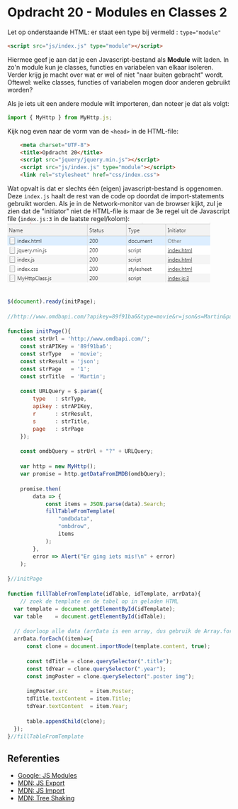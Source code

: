 # Opdracht 20 - Modules en Classes 2

Let op onderstaande HTML: er staat een type bij vermeld : `type="module"` 
```html
<script src="js/index.js" type="module"></script>
```

Hiermee geef je aan dat je een Javascript-bestand als **Module** wilt laden. In zo'n module kun je classes, functies en variabelen
van elkaar isoleren. Verder krijg je macht over wat er wel of niet "naar buiten gebracht" wordt. Oftewel: welke classes,
functies of variabelen mogen door anderen gebruikt worden?

Als je iets uit een andere module wilt importeren, dan noteer je dat als volgt:

```javascript
import { MyHttp } from MyHttp.js;
```
Kijk nog even naar de vorm van de `<head>` in de HTML-file:
```html
    <meta charset="UTF-8">
    <title>Opdracht 20</title>
    <script src="jquery/jquery.min.js"></script>
    <script src="js/index.js" type="module"></script>
    <link rel="stylesheet" href="css/index.css">
```

Wat opvalt is dat er slechts één (eigen) javascript-bestand is opgenomen. Deze `index.js` haalt de rest van de code op 
doordat de import-statements gebruikt worden. Als je in de Network-monitor van de browser kijkt, zul je zien dat de 
"initiator" niet de HTML-file is maar de 3e regel uit de Javascript file (`index.js:3` in de laatste regel/kolom):
![HTTP Log](doc/http-log-01.png)

```javascript

$(document).ready(initPage);

//http://www.omdbapi.com/?apikey=89f91ba6&type=movie&r=json&s=Martin&page=1

function initPage(){
    const strUrl = 'http://www.omdbapi.com/';
    const strAPIKey = '89f91ba6';
    const strType   = 'movie';
    const strResult = 'json';
    const strPage   = '1';
    const strTitle  = 'Martin';

    const URLQuery = $.param({
        type   : strType,
        apikey : strAPIKey,
        r      : strResult,
        s      : strTitle,
        page   : strPage
    });

    const omdbQuery = strUrl + "?" + URLQuery;

    var http = new MyHttp();
    var promise = http.getDataFromIMDB(omdbQuery);

    promise.then(
        data => {
            const items = JSON.parse(data).Search;
            fillTableFromTemplate(
                "omdbdata",
                "ombdrow",
                items
            );
        },
        error => Alert("Er ging iets mis!\n" + error)
    );

}//initPage

function fillTableFromTemplate(idTable, idTemplate, arrData){
    // zoek de template en de tabel op in geladen HTML
  var template = document.getElementById(idTemplate);
  var table    = document.getElementById(idTable);

  // doorloop alle data (arrData is een array, dus gebruik de Array.forEach functie)
  arrData.forEach((item)=>{
      const clone = document.importNode(template.content, true);

      const tdTitle = clone.querySelector(".title");
      const tdYear = clone.querySelector(".year");
      const imgPoster = clone.querySelector(".poster img");

      imgPoster.src       = item.Poster;
      tdTitle.textContent = item.Title;
      tdYear.textContent  = item.Year;

      table.appendChild(clone);
  });
}//fillTableFromTemplate

```

## Referenties
  * [Google: JS Modules](https://developers.google.com/web/fundamentals/primers/modules)
  * [MDN: JS Export](https://developer.mozilla.org/en-US/docs/Web/JavaScript/Reference/Statements/export)
  * [MDN: JS Import](https://developer.mozilla.org/en-US/docs/Web/JavaScript/Reference/Statements/import)
  * [MDN: Tree Shaking](https://developer.mozilla.org/en-US/docs/Glossary/Tree_shaking)
